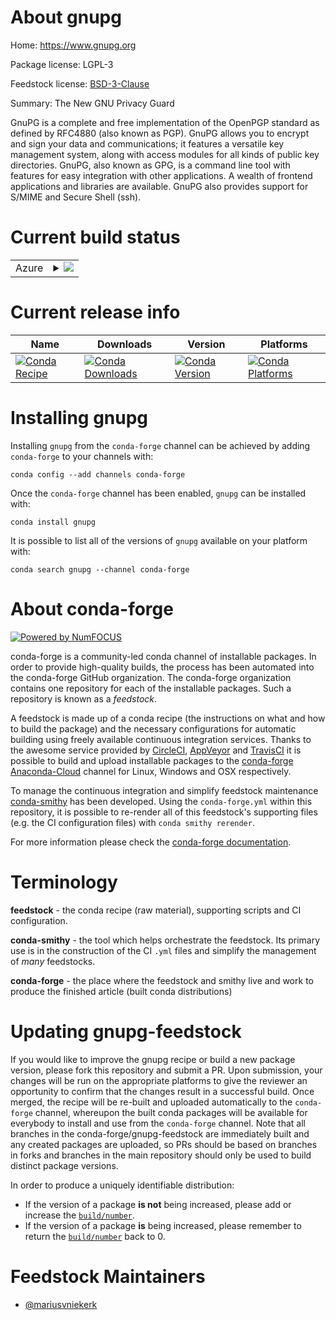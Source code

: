About gnupg
===========

Home: https://www.gnupg.org

Package license: LGPL-3

Feedstock license: [BSD-3-Clause](https://github.com/conda-forge/gnupg-feedstock/blob/master/LICENSE.txt)

Summary: The New GNU Privacy Guard

GnuPG is a complete and free implementation of the OpenPGP standard as defined
by RFC4880 (also known as PGP). GnuPG allows you to encrypt and sign your data
and communications; it features a versatile key management system, along with
access modules for all kinds of public key directories. GnuPG, also known as GPG,
is a command line tool with features for easy integration with other applications.
A wealth of frontend applications and libraries are available. GnuPG also provides
support for S/MIME and Secure Shell (ssh).


Current build status
====================


<table>
    
  <tr>
    <td>Azure</td>
    <td>
      <details>
        <summary>
          <a href="https://dev.azure.com/conda-forge/feedstock-builds/_build/latest?definitionId=5576&branchName=master">
            <img src="https://dev.azure.com/conda-forge/feedstock-builds/_apis/build/status/gnupg-feedstock?branchName=master">
          </a>
        </summary>
        <table>
          <thead><tr><th>Variant</th><th>Status</th></tr></thead>
          <tbody><tr>
              <td>linux_64</td>
              <td>
                <a href="https://dev.azure.com/conda-forge/feedstock-builds/_build/latest?definitionId=5576&branchName=master">
                  <img src="https://dev.azure.com/conda-forge/feedstock-builds/_apis/build/status/gnupg-feedstock?branchName=master&jobName=linux&configuration=linux_64_" alt="variant">
                </a>
              </td>
            </tr><tr>
              <td>osx_64</td>
              <td>
                <a href="https://dev.azure.com/conda-forge/feedstock-builds/_build/latest?definitionId=5576&branchName=master">
                  <img src="https://dev.azure.com/conda-forge/feedstock-builds/_apis/build/status/gnupg-feedstock?branchName=master&jobName=osx&configuration=osx_64_" alt="variant">
                </a>
              </td>
            </tr>
          </tbody>
        </table>
      </details>
    </td>
  </tr>
</table>

Current release info
====================

| Name | Downloads | Version | Platforms |
| --- | --- | --- | --- |
| [![Conda Recipe](https://img.shields.io/badge/recipe-gnupg-green.svg)](https://anaconda.org/conda-forge/gnupg) | [![Conda Downloads](https://img.shields.io/conda/dn/conda-forge/gnupg.svg)](https://anaconda.org/conda-forge/gnupg) | [![Conda Version](https://img.shields.io/conda/vn/conda-forge/gnupg.svg)](https://anaconda.org/conda-forge/gnupg) | [![Conda Platforms](https://img.shields.io/conda/pn/conda-forge/gnupg.svg)](https://anaconda.org/conda-forge/gnupg) |

Installing gnupg
================

Installing `gnupg` from the `conda-forge` channel can be achieved by adding `conda-forge` to your channels with:

```
conda config --add channels conda-forge
```

Once the `conda-forge` channel has been enabled, `gnupg` can be installed with:

```
conda install gnupg
```

It is possible to list all of the versions of `gnupg` available on your platform with:

```
conda search gnupg --channel conda-forge
```


About conda-forge
=================

[![Powered by NumFOCUS](https://img.shields.io/badge/powered%20by-NumFOCUS-orange.svg?style=flat&colorA=E1523D&colorB=007D8A)](http://numfocus.org)

conda-forge is a community-led conda channel of installable packages.
In order to provide high-quality builds, the process has been automated into the
conda-forge GitHub organization. The conda-forge organization contains one repository
for each of the installable packages. Such a repository is known as a *feedstock*.

A feedstock is made up of a conda recipe (the instructions on what and how to build
the package) and the necessary configurations for automatic building using freely
available continuous integration services. Thanks to the awesome service provided by
[CircleCI](https://circleci.com/), [AppVeyor](https://www.appveyor.com/)
and [TravisCI](https://travis-ci.com/) it is possible to build and upload installable
packages to the [conda-forge](https://anaconda.org/conda-forge)
[Anaconda-Cloud](https://anaconda.org/) channel for Linux, Windows and OSX respectively.

To manage the continuous integration and simplify feedstock maintenance
[conda-smithy](https://github.com/conda-forge/conda-smithy) has been developed.
Using the ``conda-forge.yml`` within this repository, it is possible to re-render all of
this feedstock's supporting files (e.g. the CI configuration files) with ``conda smithy rerender``.

For more information please check the [conda-forge documentation](https://conda-forge.org/docs/).

Terminology
===========

**feedstock** - the conda recipe (raw material), supporting scripts and CI configuration.

**conda-smithy** - the tool which helps orchestrate the feedstock.
                   Its primary use is in the construction of the CI ``.yml`` files
                   and simplify the management of *many* feedstocks.

**conda-forge** - the place where the feedstock and smithy live and work to
                  produce the finished article (built conda distributions)


Updating gnupg-feedstock
========================

If you would like to improve the gnupg recipe or build a new
package version, please fork this repository and submit a PR. Upon submission,
your changes will be run on the appropriate platforms to give the reviewer an
opportunity to confirm that the changes result in a successful build. Once
merged, the recipe will be re-built and uploaded automatically to the
`conda-forge` channel, whereupon the built conda packages will be available for
everybody to install and use from the `conda-forge` channel.
Note that all branches in the conda-forge/gnupg-feedstock are
immediately built and any created packages are uploaded, so PRs should be based
on branches in forks and branches in the main repository should only be used to
build distinct package versions.

In order to produce a uniquely identifiable distribution:
 * If the version of a package **is not** being increased, please add or increase
   the [``build/number``](https://docs.conda.io/projects/conda-build/en/latest/resources/define-metadata.html#build-number-and-string).
 * If the version of a package **is** being increased, please remember to return
   the [``build/number``](https://docs.conda.io/projects/conda-build/en/latest/resources/define-metadata.html#build-number-and-string)
   back to 0.

Feedstock Maintainers
=====================

* [@mariusvniekerk](https://github.com/mariusvniekerk/)

